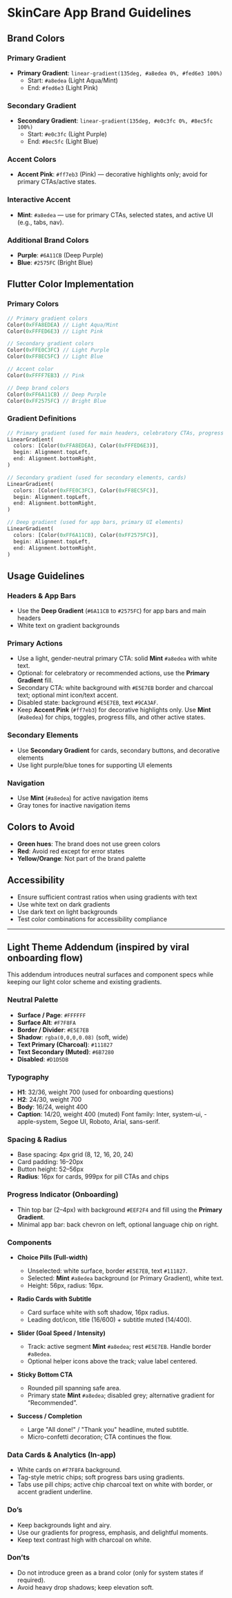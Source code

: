 # SkinCare App Brand Guidelines

## Brand Colors

### Primary Gradient
- **Primary Gradient**: `linear-gradient(135deg, #a8edea 0%, #fed6e3 100%)`
  - Start: `#a8edea` (Light Aqua/Mint)
  - End: `#fed6e3` (Light Pink)

### Secondary Gradient  
- **Secondary Gradient**: `linear-gradient(135deg, #e0c3fc 0%, #8ec5fc 100%)`
  - Start: `#e0c3fc` (Light Purple)
  - End: `#8ec5fc` (Light Blue)

### Accent Colors
- **Accent Pink**: `#ff7eb3` (Pink) — decorative highlights only; avoid for primary CTAs/active states.

### Interactive Accent
- **Mint**: `#a8edea` — use for primary CTAs, selected states, and active UI (e.g., tabs, nav).

### Additional Brand Colors
- **Purple**: `#6A11CB` (Deep Purple)
- **Blue**: `#2575FC` (Bright Blue)

## Flutter Color Implementation

### Primary Colors
```dart
// Primary gradient colors
Color(0xFFA8EDEA) // Light Aqua/Mint
Color(0xFFFED6E3) // Light Pink

// Secondary gradient colors  
Color(0xFFE0C3FC) // Light Purple
Color(0xFF8EC5FC) // Light Blue

// Accent color
Color(0xFFFF7EB3) // Pink

// Deep brand colors
Color(0xFF6A11CB) // Deep Purple
Color(0xFF2575FC) // Bright Blue
```

### Gradient Definitions
```dart
// Primary gradient (used for main headers, celebratory CTAs, progress accents)
LinearGradient(
  colors: [Color(0xFFA8EDEA), Color(0xFFFED6E3)],
  begin: Alignment.topLeft,
  end: Alignment.bottomRight,
)

// Secondary gradient (used for secondary elements, cards)
LinearGradient(
  colors: [Color(0xFFE0C3FC), Color(0xFF8EC5FC)],
  begin: Alignment.topLeft,
  end: Alignment.bottomRight,
)

// Deep gradient (used for app bars, primary UI elements)
LinearGradient(
  colors: [Color(0xFF6A11CB), Color(0xFF2575FC)],
  begin: Alignment.topLeft,
  end: Alignment.bottomRight,
)
```

## Usage Guidelines

### Headers & App Bars
- Use the **Deep Gradient** (`#6A11CB` to `#2575FC`) for app bars and main headers
- White text on gradient backgrounds

### Primary Actions
- Use a light, gender-neutral primary CTA: solid **Mint** `#a8edea` with white text.
- Optional: for celebratory or recommended actions, use the **Primary Gradient** fill.
- Secondary CTA: white background with `#E5E7EB` border and charcoal text; optional mint icon/text accent.
- Disabled state: background `#E5E7EB`, text `#9CA3AF`.
- Keep **Accent Pink** (`#ff7eb3`) for decorative highlights only. Use **Mint** (`#a8edea`) for chips, toggles, progress fills, and other active states.

### Secondary Elements
- Use **Secondary Gradient** for cards, secondary buttons, and decorative elements
- Use light purple/blue tones for supporting UI elements

### Navigation
- Use **Mint** (`#a8edea`) for active navigation items
- Gray tones for inactive navigation items

## Colors to Avoid
- **Green hues**: The brand does not use green colors
- **Red**: Avoid red except for error states
- **Yellow/Orange**: Not part of the brand palette

## Accessibility
- Ensure sufficient contrast ratios when using gradients with text
- Use white text on dark gradients
- Use dark text on light backgrounds
- Test color combinations for accessibility compliance

---

## Light Theme Addendum (inspired by viral onboarding flow)

This addendum introduces neutral surfaces and component specs while keeping our light color scheme and existing gradients.

### Neutral Palette
- **Surface / Page**: `#FFFFFF`
- **Surface Alt**: `#F7F8FA`
- **Border / Divider**: `#E5E7EB`
- **Shadow**: `rgba(0,0,0,0.08)` (soft, wide)
- **Text Primary (Charcoal)**: `#111827`
- **Text Secondary (Muted)**: `#6B7280`
- **Disabled**: `#D1D5DB`

### Typography
- **H1**: 32/36, weight 700 (used for onboarding questions)
- **H2**: 24/30, weight 700
- **Body**: 16/24, weight 400
- **Caption**: 14/20, weight 400 (muted)
Font family: Inter, system-ui, -apple-system, Segoe UI, Roboto, Arial, sans-serif.

### Spacing & Radius
- Base spacing: 4px grid (8, 12, 16, 20, 24)
- Card padding: 16–20px
- Button height: 52–56px
- **Radius**: 16px for cards, 999px for pill CTAs and chips

### Progress Indicator (Onboarding)
- Thin top bar (2–4px) with background `#EEF2F4` and fill using the **Primary Gradient**.
- Minimal app bar: back chevron on left, optional language chip on right.

### Components
- **Choice Pills (Full-width)**
  - Unselected: white surface, border `#E5E7EB`, text `#111827`.
  - Selected: **Mint** `#a8edea` background (or Primary Gradient), white text.
  - Height: 56px, radius: 16px.

- **Radio Cards with Subtitle**
  - Card surface white with soft shadow, 16px radius.
  - Leading dot/icon, title (16/600) + subtitle muted (14/400).

- **Slider (Goal Speed / Intensity)**
  - Track: active segment **Mint** `#a8edea`; rest `#E5E7EB`. Handle border `#a8edea`.
  - Optional helper icons above the track; value label centered.

- **Sticky Bottom CTA**
  - Rounded pill spanning safe area.
  - Primary state **Mint** `#a8edea`; disabled grey; alternative gradient for “Recommended”.

- **Success / Completion**
  - Large "All done!" / "Thank you" headline, muted subtitle.
  - Micro-confetti decoration; CTA continues the flow.

### Data Cards & Analytics (In-app)
- White cards on `#F7F8FA` background.
- Tag-style metric chips; soft progress bars using gradients.
- Tabs use pill chips; active chip charcoal text on white with border, or accent gradient underline.

### Do’s
- Keep backgrounds light and airy.
- Use our gradients for progress, emphasis, and delightful moments.
- Keep text contrast high with charcoal on white.

### Don’ts
- Do not introduce green as a brand color (only for system states if required).
- Avoid heavy drop shadows; keep elevation soft.

